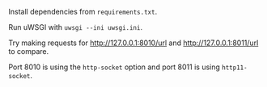 Install dependencies from `requirements.txt`.

Run uWSGI with `uwsgi --ini uwsgi.ini`.

Try making requests for http://127.0.0.1:8010/url and http://127.0.0.1:8011/url to compare.

Port 8010 is using the `http-socket` option and port 8011 is using `http11-socket`.
